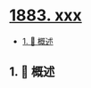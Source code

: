 # [1883. xxx](https://github.com/Tdahuyou/TNotes.leetcode/tree/main/notes/1883.%20xxx)

<!-- region:toc -->

- [1. 📝 概述](#1--概述)

<!-- endregion:toc -->

## 1. 📝 概述
